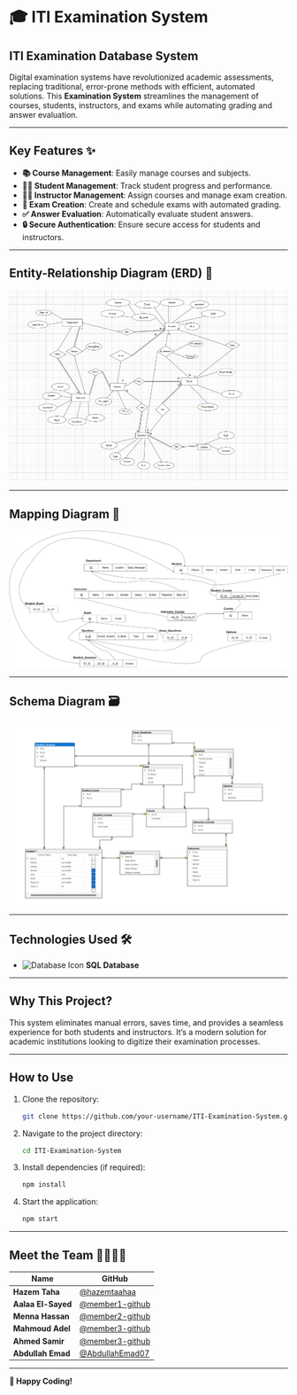 # 🎓 ITI Examination System  
## ITI Examination Database System  

Digital examination systems have revolutionized academic assessments, replacing traditional, error-prone methods with efficient, automated solutions. This **Examination System** streamlines the management of courses, students, instructors, and exams while automating grading and answer evaluation.  

---

## **Key Features** ✨  
- **📚 Course Management**: Easily manage courses and subjects.  
- **👨‍🎓 Student Management**: Track student progress and performance.  
- **👨‍🏫 Instructor Management**: Assign courses and manage exam creation.  
- **📝 Exam Creation**: Create and schedule exams with automated grading.  
- **✅ Answer Evaluation**: Automatically evaluate student answers.  
- **🔒 Secure Authentication**: Ensure secure access for students and instructors.  

---



## **Entity-Relationship Diagram (ERD)** 🔗  
![ER Diagram](./Diagrams/ERD.png)  

---

## **Mapping Diagram** 🔄  
![Mapping Diagram](./Diagrams/Mapping.jpg)  

---

## **Schema Diagram** 🗃️  
![Tables Diagram](./Diagrams/Schema.png)  

---

## **Technologies Used** 🛠️  
- <img src="https://img.icons8.com/color/48/000000/database.png" alt="Database Icon" width="20"/> **SQL Database**  

---

## **Why This Project?**  
This system eliminates manual errors, saves time, and provides a seamless experience for both students and instructors. It’s a modern solution for academic institutions looking to digitize their examination processes.  

---

## **How to Use**  
1. Clone the repository:  
   ```bash  
   git clone https://github.com/your-username/ITI-Examination-System.git  
   ```
2. Navigate to the project directory:  
   ```bash  
   cd ITI-Examination-System  
   ```
3. Install dependencies (if required):  
   ```bash  
   npm install  
   ```
4. Start the application:  
   ```bash  
   npm start  
   ```

---

## **Meet the Team** 👨‍💻👩‍💻  

| Name | GitHub  
|------|--------  
| **Hazem Taha** | [@hazemtaahaa](https://github.com/hazemtaahaa)  
| **Aalaa El-Sayed** | [@member1-github](https://github.com/member1-github)  
| **Menna Hassan** | [@member2-github](https://github.com/member2-github)  
| **Mahmoud Adel** | [@member3-github](https://github.com/member3-github)  
| **Ahmed Samir** | [@member3-github](https://github.com/member3-github)  
| **Abdullah Emad** | [@AbdullahEmad07](https://github.com/AbdullahEmad07)  

---

**🚀 Happy Coding!**  
